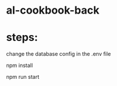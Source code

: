 # al-cookbook-back
# steps:

change the database config in the .env file

npm install

npm run start
